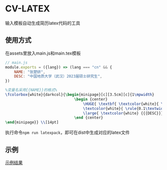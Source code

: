 # CV-LATEX

输入模板自动生成简历latex代码的工具

## 使用方式

在assets里放入main.js和main.tex模板

```js
// main.js
module.exports = ({lang}) => (lang === "cn" && {
    NAME: "张楚研",
    DESC: "中国地质大学（武汉）2023届硕士研究生",
})
```

```latex
%变量名采用{{NAME}}的格式%
\fcolorbox{white}{darkcol}{\begin{minipage}[c][3.5cm][c]{1\mpwidth}
                               \begin {center}
                                   \HUGE{ \textbf{ \textcolor{white}{ \uppercase{ {{NAME}} } } } } \\[-24pt]
                                   \textcolor{white}{ \rule{0.1\textwidth}{1.25pt} } \\[4pt]
                                   \large{ \textcolor{white} {{{DESC}}} }
                               \end {center}
\end{minipage}} \\[14pt]
```

执行命令`npm run latexpack`，即可在dist中生成对应的latex文件

## 示例

[示例结果](./out/cn_main.pdf)
